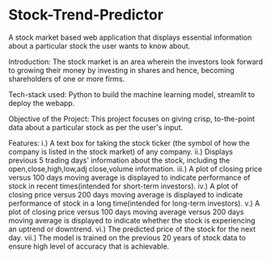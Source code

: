# Stock-Trend-Predictor
A stock market based web application that displays essential information about a particular stock the user wants to know about.

Introduction: The stock market is an area wherein the investors look forward to growing their money by investing in shares and hence, becoming shareholders of one or more firms.

Tech-stack used: Python to build the machine learning model, streamlit to deploy the webapp.

Objective of the Project: This project focuses on giving crisp, to-the-point data about a particular stock as per the user's input.

Features: 
i.) A text box for taking the stock ticker (the symbol of how the company is listed in the stock market) of any company.
ii.) Displays previous 5 trading days' information about the stock, including the open,close,high,low,adj close,volume information.
iii.) A plot of closing price versus 100 days moving average is displayed to indicate performance of stock in recent times(intended for short-term investors).
iv.) A plot of closing price versus 200 days moving average is displayed to indicate performance of stock in a long time(intended for long-term investors).
v.)  A plot of closing price versus 100 days moving average versus 200 days moving average is displayed to indicate whether the stock is experiencing an uptrend or downtrend.
vi.) The predicted price of the stock for the next day.
vii.) The model is trained on the previous 20 years of stock data to ensure high level of accuracy that is achievable.

